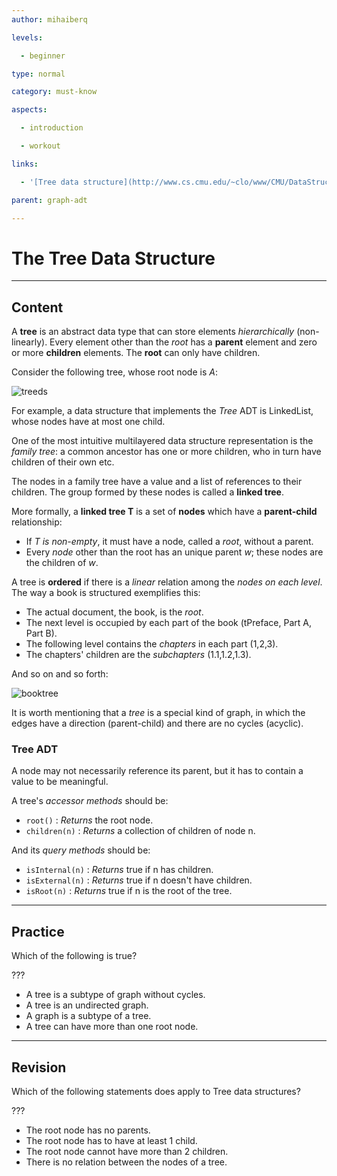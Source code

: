 ```yaml
---
author: mihaiberq

levels:

  - beginner

type: normal

category: must-know

aspects:

  - introduction

  - workout

links:

  - '[Tree data structure](http://www.cs.cmu.edu/~clo/www/CMU/DataStructures/Lessons/lesson4_1.htm){website}'

parent: graph-adt

---
```


# The Tree Data Structure

---
## Content

A **tree** is an abstract data type that can store elements *hierarchically* (non-linearly). Every element other than the *root* has a **parent** element and zero or more **children** elements. The **root** can only have children.

Consider the following tree, whose root node is *A*:

![treeds](https://img.enkipro.com/7816fd226319c7a636bf356a6929cf30.png)

For example, a data structure that implements the *Tree* ADT is LinkedList, whose nodes have at most one child.

One of the most intuitive multilayered data structure representation is the *family tree*: a common ancestor has one or more children, who in turn have children of their own etc.

The nodes in a family tree have a value and a list of references to their children. The group formed by these nodes is called a **linked tree**.

More formally, a **linked tree T** is a set of **nodes** which have a **parent-child** relationship:
- If *T is non-empty*, it must have a node, called a *root*, without a parent.
- Every *node* other than the root has an unique parent *w*; these nodes are the children of *w*.

A tree is **ordered** if there is a *linear* relation among the *nodes on each level*. The way a book is structured exemplifies this:
- The actual document, the book, is the *root*.
- The next level is occupied by each part of the book (tPreface, Part A, Part B).
- The following level contains the *chapters* in each part (1,2,3).
- The chapters' children are the *subchapters* (1.1,1.2,1.3).

And so on and so forth:

![booktree](https://img.enkipro.com/ae7ebe447b1fb0fb58ea322a983c371f.png)

It is worth mentioning that a *tree* is a special kind of graph, in which the edges have a direction (parent-child) and there are no cycles (acyclic).


### Tree ADT

A node may not necessarily reference its parent, but it has to contain a value to be meaningful.

A tree's *accessor methods* should be:
- `root()` : *Returns* the root node.
- `children(n)` : *Returns* a collection of children of node n.

And its *query methods* should be:
- `isInternal(n)` : *Returns* true if n has children.
- `isExternal(n)` : *Returns* true if n doesn't have children.
- `isRoot(n)` : *Returns* true if n is the root of the tree.

---
## Practice

Which of the following is true?

???

* A tree is a subtype of graph without cycles.
* A tree is an undirected graph.
* A graph is a subtype of a tree.
* A tree can have more than one root node.

---
## Revision

Which of the following statements does apply to Tree data structures?

???

* The root node has no parents.
* The root node has to have at least 1 child.
* The root node cannot have more than 2 children.
* There is no relation between the nodes of a tree.


